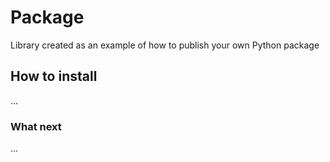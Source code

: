 # Package
Library created as an example of how to publish your own Python package

## How to install
...

### What next
...
